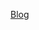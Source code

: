 [Blog](https://matthewpalmer.net/kubernetes-app-developer/articles/kubernetes-ingress-guide-nginx-example.html)